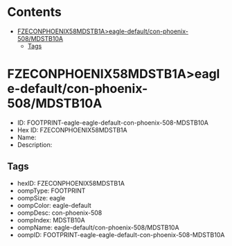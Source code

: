 



Contents
========

* [FZECONPHOENIX58MDSTB1A>eagle-default/con-phoenix-508/MDSTB10A](#fzeconphoenix58mdstb1aeagle-defaultcon-phoenix-508mdstb10a)
	* [Tags](#tags)

# FZECONPHOENIX58MDSTB1A>eagle-default/con-phoenix-508/MDSTB10A

- ID: FOOTPRINT-eagle-eagle-default-con-phoenix-508-MDSTB10A
- Hex ID: FZECONPHOENIX58MDSTB1A
- Name: 
- Description: 

## Tags

- hexID: FZECONPHOENIX58MDSTB1A
- oompType: FOOTPRINT
- oompSize: eagle
- oompColor: eagle-default
- oompDesc: con-phoenix-508
- oompIndex: MDSTB10A
- oompName: eagle-default/con-phoenix-508/MDSTB10A
- oompID: FOOTPRINT-eagle-eagle-default-con-phoenix-508-MDSTB10A
